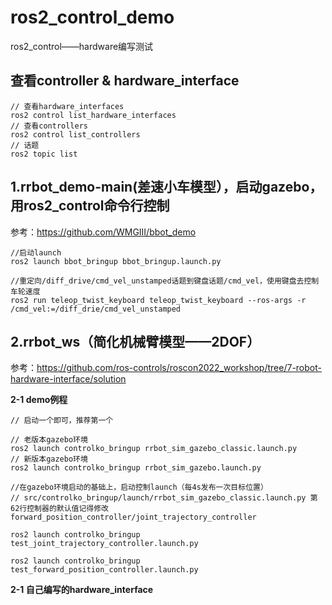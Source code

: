 # ros2_control_demo
ros2_control——hardware编写测试

## 查看controller & hardware_interface
```
// 查看hardware_interfaces
ros2 control list_hardware_interfaces
// 查看controllers
ros2 control list_controllers
// 话题
ros2 topic list
```

## 1.rrbot_demo-main(差速小车模型），启动gazebo，用ros2_control命令行控制

参考：https://github.com/WMGIII/bbot_demo
```
//启动launch
ros2 launch bbot_bringup bbot_bringup.launch.py
```
```
//重定向/diff_drive/cmd_vel_unstamped话题到键盘话题/cmd_vel，使用键盘去控制车轮速度
ros2 run teleop_twist_keyboard teleop_twist_keyboard --ros-args -r /cmd_vel:=/diff_drie/cmd_vel_unstamped

```
## 2.rrbot_ws（简化机械臂模型——2DOF）

参考：https://github.com/ros-controls/roscon2022_workshop/tree/7-robot-hardware-interface/solution

**2-1 demo例程**
```
// 启动一个即可，推荐第一个

// 老版本gazebo环境
ros2 launch controlko_bringup rrbot_sim_gazebo_classic.launch.py
// 新版本gazebo环境
ros2 launch controlko_bringup rrbot_sim_gazebo.launch.py
```
```
//在gazebo环境启动的基础上，启动控制launch（每4s发布一次目标位置）
// src/controlko_bringup/launch/rrbot_sim_gazebo_classic.launch.py 第62行控制器的默认值记得修改forward_position_controller/joint_trajectory_controller

ros2 launch controlko_bringup test_joint_trajectory_controller.launch.py

ros2 launch controlko_bringup test_forward_position_controller.launch.py
```

**2-1 自己编写的hardware_interface**



